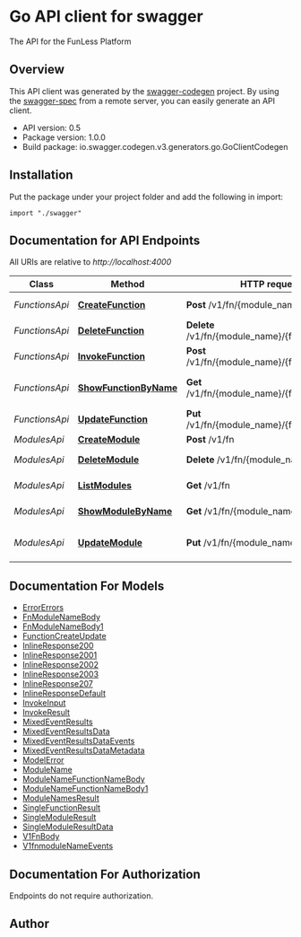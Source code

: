 # Go API client for swagger

The API for the FunLess Platform

## Overview
This API client was generated by the [swagger-codegen](https://github.com/swagger-api/swagger-codegen) project.  By using the [swagger-spec](https://github.com/swagger-api/swagger-spec) from a remote server, you can easily generate an API client.

- API version: 0.5
- Package version: 1.0.0
- Build package: io.swagger.codegen.v3.generators.go.GoClientCodegen

## Installation
Put the package under your project folder and add the following in import:
```golang
import "./swagger"
```

## Documentation for API Endpoints

All URIs are relative to *http://localhost:4000*

Class | Method | HTTP request | Description
------------ | ------------- | ------------- | -------------
*FunctionsApi* | [**CreateFunction**](docs/FunctionsApi.md#createfunction) | **Post** /v1/fn/{module_name} | Create new function
*FunctionsApi* | [**DeleteFunction**](docs/FunctionsApi.md#deletefunction) | **Delete** /v1/fn/{module_name}/{function_name} | Delete function
*FunctionsApi* | [**InvokeFunction**](docs/FunctionsApi.md#invokefunction) | **Post** /v1/fn/{module_name}/{function_name} | Invoke function
*FunctionsApi* | [**ShowFunctionByName**](docs/FunctionsApi.md#showfunctionbyname) | **Get** /v1/fn/{module_name}/{function_name} | Show function info
*FunctionsApi* | [**UpdateFunction**](docs/FunctionsApi.md#updatefunction) | **Put** /v1/fn/{module_name}/{function_name} | Update function
*ModulesApi* | [**CreateModule**](docs/ModulesApi.md#createmodule) | **Post** /v1/fn | Create
*ModulesApi* | [**DeleteModule**](docs/ModulesApi.md#deletemodule) | **Delete** /v1/fn/{module_name} | Delete module
*ModulesApi* | [**ListModules**](docs/ModulesApi.md#listmodules) | **Get** /v1/fn | List modules
*ModulesApi* | [**ShowModuleByName**](docs/ModulesApi.md#showmodulebyname) | **Get** /v1/fn/{module_name} | Show module info
*ModulesApi* | [**UpdateModule**](docs/ModulesApi.md#updatemodule) | **Put** /v1/fn/{module_name} | Update module name

## Documentation For Models

 - [ErrorErrors](docs/ErrorErrors.md)
 - [FnModuleNameBody](docs/FnModuleNameBody.md)
 - [FnModuleNameBody1](docs/FnModuleNameBody1.md)
 - [FunctionCreateUpdate](docs/FunctionCreateUpdate.md)
 - [InlineResponse200](docs/InlineResponse200.md)
 - [InlineResponse2001](docs/InlineResponse2001.md)
 - [InlineResponse2002](docs/InlineResponse2002.md)
 - [InlineResponse2003](docs/InlineResponse2003.md)
 - [InlineResponse207](docs/InlineResponse207.md)
 - [InlineResponseDefault](docs/InlineResponseDefault.md)
 - [InvokeInput](docs/InvokeInput.md)
 - [InvokeResult](docs/InvokeResult.md)
 - [MixedEventResults](docs/MixedEventResults.md)
 - [MixedEventResultsData](docs/MixedEventResultsData.md)
 - [MixedEventResultsDataEvents](docs/MixedEventResultsDataEvents.md)
 - [MixedEventResultsDataMetadata](docs/MixedEventResultsDataMetadata.md)
 - [ModelError](docs/ModelError.md)
 - [ModuleName](docs/ModuleName.md)
 - [ModuleNameFunctionNameBody](docs/ModuleNameFunctionNameBody.md)
 - [ModuleNameFunctionNameBody1](docs/ModuleNameFunctionNameBody1.md)
 - [ModuleNamesResult](docs/ModuleNamesResult.md)
 - [SingleFunctionResult](docs/SingleFunctionResult.md)
 - [SingleModuleResult](docs/SingleModuleResult.md)
 - [SingleModuleResultData](docs/SingleModuleResultData.md)
 - [V1FnBody](docs/V1FnBody.md)
 - [V1fnmoduleNameEvents](docs/V1fnmoduleNameEvents.md)

## Documentation For Authorization
 Endpoints do not require authorization.


## Author


